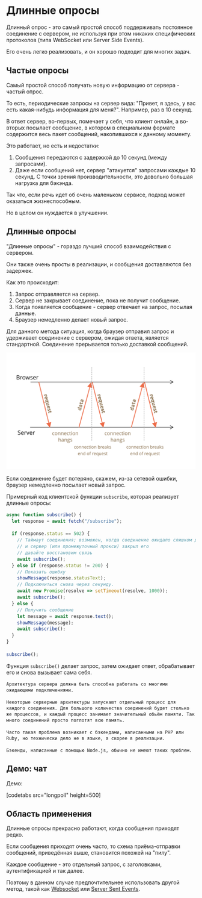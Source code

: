 # Длинные опросы

Длинный опрос - это самый простой способ поддерживать постоянное соединение с сервером, не используя при этом никаких специфических протоколов (типа WebSocket или Server Side Events).

Его очень легко реализовать, и он хорошо подходит для многих задач.

## Частые опросы

Самый простой способ получать новую информацию от сервера - частый опрос.

То есть, периодические запросы на сервер вида: "Привет, я здесь, у вас есть какая-нибудь информация для меня?". Например, раз в 10 секунд.

В ответ сервер, во-первых, помечает у себя, что клиент онлайн, а во-вторых посылает сообщение, в котором в специальном формате содержится весь пакет сообщений, накопившихся к данному моменту.

Это работает, но есть и недостатки:
1. Сообщения передаются с задержкой до 10 секунд (между запросами).
2. Даже если сообщений нет, сервер "атакуется" запросами каждые 10 секунд. С точки зрения производительности, это довольно большая нагрузка для бэкэнда.

Так что, если речь идет об очень маленьком сервисе, подход может оказаться жизнеспособным.

Но в целом он нуждается в улучшении.

## Длинные опросы

"Длинные опросы" - гораздо лучший способ взаимодействия с сервером.

Они также очень просты в реализации, и сообщения доставляются без задержек.

Как это происходит:

1. Запрос отправляется на сервер.
2. Сервер не закрывает соединение, пока не получит сообщение.
3. Когда появляется сообщение - сервер отвечает на запрос, посылая данные.
4. Браузер немедленно делает новый запрос.

Для данного метода ситуация, когда браузер отправил запрос и удерживает соединение с сервером, ожидая ответа, является стандартной. Соединение прерывается только доставкой сообщений.

![](long-polling.svg)

Если соединение будет потеряно, скажем, из-за сетевой ошибки, браузер немедленно посылает новый запрос.

Примерный код клиентской функции `subscribe`, которая реализует длинные опросы:

```js
async function subscribe() {
  let response = await fetch("/subscribe");

  if (response.status == 502) {
    // Таймаут соединения; возможен, когда соединение ожидало слишком долго 
    // и сервер (или промежуточный прокси) закрыл его
    // давайте восстановим связь
    await subscribe();
  } else if (response.status != 200) {
    // Показать ошибку
    showMessage(response.statusText);
    // Подключиться снова через секунду.
    await new Promise(resolve => setTimeout(resolve, 1000));
    await subscribe();
  } else {
    // Получить сообщение
    let message = await response.text();
    showMessage(message);
    await subscribe();
  }
}

subscribe();
```

Функция `subscribe()` делает запрос, затем ожидает ответ, обрабатывает его и снова вызывает сама себя.

```warn header="Сервер должен поддерживать много ожидающих соединений."
Архитектура сервера должна быть способна работать со многими ожидающими подключениями.

Некоторые серверные архитектуры запускают отдельный процесс для каждого соединения. Для большого количества соединений будет столько же процессов, и каждый процесс занимает значительный обьём памяти. Так много соединений просто поглотят всю память.

Часто такая проблема возникает с бэкендами, написанными на PHP или Ruby, но технически дело не в языке, а скорее в реализации.

Бэкенды, написанные с помощью Node.js, обычно не имеют таких проблем.
```

## Демо: чат

Демо:

[codetabs src="longpoll" height=500]

## Область применения

Длинные опросы прекрасно работают, когда сообщения приходят редко.

Если сообщения приходят очень часто, то схема приёма-отправки сообщений, приведённая выше, становится похожей на "пилу".

Каждое сообщение - это отдельный запрос, с заголовками, аутентификацией и так далее.

Поэтому в данном случае предпочтительнее использовать другой метод, такой как [Websocket](info:websocket) или [Server Sent Events](info:server-sent-events).
